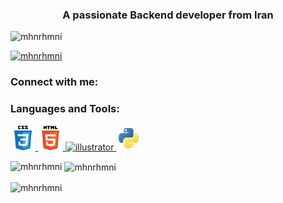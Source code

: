<h3 align="center">A passionate Backend developer from Iran</h3>

<p align="left"> <img src="https://komarev.com/ghpvc/?username=mhnrhmni&label=Profile%20views&color=0e75b6&style=flat" alt="mhnrhmni" /> </p>

<p align="left"> <a href="https://github.com/ryo-ma/github-profile-trophy"><img src="https://github-profile-trophy.vercel.app/?username=mhnrhmni" alt="mhnrhmni" /></a> </p>

<h3 align="left">Connect with me:</h3>
<p align="left">
</p>

<h3 align="left">Languages and Tools:</h3>
<p align="left"> <a href="https://www.w3schools.com/css/" target="_blank" rel="noreferrer"> <img src="https://raw.githubusercontent.com/devicons/devicon/master/icons/css3/css3-original-wordmark.svg" alt="css3" width="40" height="40"/> </a> <a href="https://www.w3.org/html/" target="_blank" rel="noreferrer"> <img src="https://raw.githubusercontent.com/devicons/devicon/master/icons/html5/html5-original-wordmark.svg" alt="html5" width="40" height="40"/> </a> <a href="https://www.adobe.com/in/products/illustrator.html" target="_blank" rel="noreferrer"> <img src="https://www.vectorlogo.zone/logos/adobe_illustrator/adobe_illustrator-icon.svg" alt="illustrator" width="40" height="40"/> </a> <a href="https://www.python.org" target="_blank" rel="noreferrer"> <img src="https://raw.githubusercontent.com/devicons/devicon/master/icons/python/python-original.svg" alt="python" width="40" height="40"/> </a> </p>

<p><img align="left" src="https://github-readme-stats.vercel.app/api/top-langs?username=mhnrhmni&show_icons=true&locale=en&layout=compact" alt="mhnrhmni" /></p>

<p>&nbsp;<img align="center" src="https://github-readme-stats.vercel.app/api?username=mhnrhmni&show_icons=true&locale=en" alt="mhnrhmni" /></p>

<p><img align="center" src="https://github-readme-streak-stats.herokuapp.com/?user=mhnrhmni&" alt="mhnrhmni" /></p>

<!---
mhnrhmni/mhnrhmni is a ✨ special ✨ repository because its `README.md` (this file) appears on your GitHub profile.
You can click the Preview link to take a look at your changes.
--->
